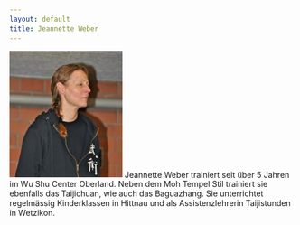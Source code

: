 ```yaml
---
layout: default
title: Jeannette Weber
---
```


<img class="ifloat-left" src="/images/jeannette-weber.jpg" alt="Jeannette Weber" width="200px">
Jeannette Weber trainiert seit über 5 Jahren im Wu Shu Center Oberland. Neben dem Moh Tempel Stil trainiert sie ebenfalls das Taijichuan, wie auch das Baguazhang. Sie unterrichtet regelmässig Kinderklassen in Hittnau und als Assistenzlehrerin Taijistunden in Wetzikon.